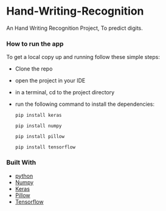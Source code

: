 # Hand-Writing-Recognition

An Hand Writing Recognition Project, To predict digits.

### How to run the app

To get a local copy up and running follow these simple steps:
- Clone the repo
- open the project in your IDE
- in a terminal, cd to the project directory
- run the following command to install the dependencies:

  ```
  pip install keras
  ```
  ```
  pip install numpy
  ```
  ```
  pip install pillow
  ```
  ```
  pip install tensorflow
  ```

### Built With

- [python](https://www.python.org/)
- [Numpy](https://pypi.org/project/numpy/)
- [Keras](https://pypi.org/project/keras/)
- [Pillow](https://pypi.org/project/Pillow/)
- [Tensorflow](https://pypi.org/project/tensorflow/)